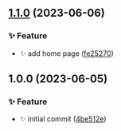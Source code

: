 ## [1.1.0](https://github.com/tomavic/nx-currency-converter/compare/v1.0.0...v1.1.0) (2023-06-06)


### ✨ Feature

* ✨ add home page ([fe25270](https://github.com/tomavic/nx-currency-converter/commit/fe25270ae9f92dd99080e338afa0dd63f9390f7c))

## 1.0.0 (2023-06-05)


### ✨ Feature

* ✨ initial commit ([4be512e](https://github.com/tomavic/nx-currency-converter/commit/4be512e72bac178c374cdf7599d195e0828ec4c8))
